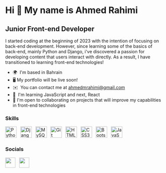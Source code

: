 Hi 👋 My name is Ahmed Rahimi
=============================

Junior Front-end Developer
--------------------------

I started coding at the beginning of 2023 with the intention of focusing on back-end development. However, since learning some of the basics of back-end, mainly Python and Django, i've discovered a passion for developing content that users interact with directly. As a result, I have transitioned to learning front-end technologies!

* 🌍  I'm based in Bahrain
* 🖥️ My portfolio will be live soon!
* ✉️  You can contact me at [ahmedmrahimi@gmail.com](mailto:ahmedmrahimi@gmail.com)
* 🧠  I'm learning JavaScript and next, React
* 🤝  I'm open to collaborating on projects that will improve my capabilities in front-end technologies


### Skills  

<p align="left">
<a href="https://www.python.org/" target="_blank" rel="noreferrer" style="text-decoration: none;">
<img src="https://raw.githubusercontent.com/danielcranney/readme-generator/main/public/icons/skills/python-colored.svg" width="36" height="36" alt="Python"/>
</a>&nbsp;
<a href="https://www.djangoproject.com/" target="_blank" rel="noreferrer" style="text-decoration: none;">
<img src="https://raw.githubusercontent.com/danielcranney/readme-generator/main/public/icons/skills/django-colored.svg" width="36" height="36" alt="Django"/>
</a>&nbsp;
<a href="https://www.mysql.com/" target="_blank" rel="noreferrer" style="text-decoration: none;">
<img src="https://raw.githubusercontent.com/danielcranney/readme-generator/main/public/icons/skills/mysql-colored.svg" width="36" height="36" alt="MySQL"/>
</a>&nbsp;
<a href="https://git-scm.com/" target="_blank" rel="noreferrer" style="text-decoration: none;">
<img src="https://raw.githubusercontent.com/danielcranney/readme-generator/main/public/icons/skills/git-colored.svg" width="36" height="36" alt="Git"/>
</a>&nbsp;
<a href="https://developer.mozilla.org/en-US/docs/Glossary/HTML5" target="_blank" rel="noreferrer" style="text-decoration: none;">
<img src="https://raw.githubusercontent.com/danielcranney/readme-generator/main/public/icons/skills/html5-colored.svg" width="36" height="36" alt="HTML5"/>
</a>&nbsp;
<a href="https://www.w3.org/TR/CSS/#css" target="_blank" rel="noreferrer" style="text-decoration: none;">
<img src="https://raw.githubusercontent.com/danielcranney/readme-generator/main/public/icons/skills/css3-colored.svg" width="36" height="36" alt="CSS3"/>
</a>&nbsp;
<a href="https://getbootstrap.com/" target="_blank" rel="noreferrer" style="text-decoration: none;">
<img src="https://raw.githubusercontent.com/danielcranney/readme-generator/main/public/icons/skills/bootstrap-colored.svg" width="36" height="36" alt="Bootstrap"/>
</a>&nbsp;
<a href="https://developer.mozilla.org/en-US/docs/Web/JavaScript" target="_blank" rel="noreferrer" style="text-decoration: none;">
<img src="https://raw.githubusercontent.com/danielcranney/readme-generator/main/public/icons/skills/javascript-colored.svg" width="36" height="36" alt="JavaScript"/>
</a>&nbsp;
</p> 


### Socials

<p align="left">
<a href="https://www.linkedin.com/in/ahmed-rahimi-a33755259" target="_blank" rel="noreferrer" style="text-decoration: none;">
<img src="https://raw.githubusercontent.com/danielcranney/readme-generator/main/public/icons/socials/linkedin.svg" width="32" height="32"/>
</a>&nbsp;
<a href="https://www.github.com/DevRahimi" target="_blank" rel="noreferrer" style="text-decoration: none;">
<img src="https://raw.githubusercontent.com/danielcranney/readme-generator/main/public/icons/socials/github.svg" width="32" height="32"/>
</a>&nbsp;
</p>
